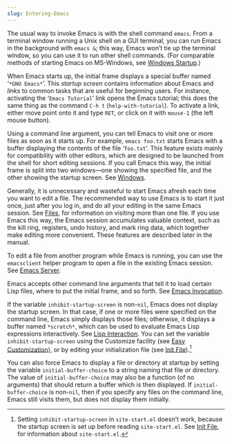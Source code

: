 ```yaml
---
slug: Entering-Emacs
---
```


The usual way to invoke Emacs is with the shell command `emacs`. From a terminal window running a Unix shell on a GUI terminal, you can run Emacs in the background with `emacs &`; this way, Emacs won’t tie up the terminal window, so you can use it to run other shell commands. (For comparable methods of starting Emacs on MS-Windows, see [Windows Startup](/docs/emacs/Windows-Startup).)

When Emacs starts up, the initial frame displays a special buffer named ‘`*GNU Emacs*`’. This *startup screen* contains information about Emacs and *links* to common tasks that are useful for beginning users. For instance, activating the ‘`Emacs Tutorial`’ link opens the Emacs tutorial; this does the same thing as the command `C-h t` (`help-with-tutorial`). To activate a link, either move point onto it and type `RET`, or click on it with `mouse-1` (the left mouse button).

Using a command line argument, you can tell Emacs to visit one or more files as soon as it starts up. For example, `emacs foo.txt` starts Emacs with a buffer displaying the contents of the file ‘`foo.txt`’. This feature exists mainly for compatibility with other editors, which are designed to be launched from the shell for short editing sessions. If you call Emacs this way, the initial frame is split into two windows—one showing the specified file, and the other showing the startup screen. See [Windows](/docs/emacs/Windows).

Generally, it is unnecessary and wasteful to start Emacs afresh each time you want to edit a file. The recommended way to use Emacs is to start it just once, just after you log in, and do all your editing in the same Emacs session. See [Files](/docs/emacs/Files), for information on visiting more than one file. If you use Emacs this way, the Emacs session accumulates valuable context, such as the kill ring, registers, undo history, and mark ring data, which together make editing more convenient. These features are described later in the manual.

To edit a file from another program while Emacs is running, you can use the `emacsclient` helper program to open a file in the existing Emacs session. See [Emacs Server](/docs/emacs/Emacs-Server).

Emacs accepts other command line arguments that tell it to load certain Lisp files, where to put the initial frame, and so forth. See [Emacs Invocation](/docs/emacs/Emacs-Invocation).

If the variable `inhibit-startup-screen` is non-`nil`, Emacs does not display the startup screen. In that case, if one or more files were specified on the command line, Emacs simply displays those files; otherwise, it displays a buffer named `*scratch*`, which can be used to evaluate Emacs Lisp expressions interactively. See [Lisp Interaction](/docs/emacs/Lisp-Interaction). You can set the variable `inhibit-startup-screen` using the Customize facility (see [Easy Customization](/docs/emacs/Easy-Customization)), or by editing your initialization file (see [Init File](/docs/emacs/Init-File)).[^1]

You can also force Emacs to display a file or directory at startup by setting the variable `initial-buffer-choice` to a string naming that file or directory. The value of `initial-buffer-choice` may also be a function (of no arguments) that should return a buffer which is then displayed. If `initial-buffer-choice` is non-`nil`, then if you specify any files on the command line, Emacs still visits them, but does not display them initially.

[^1]: Setting `inhibit-startup-screen` in `site-start.el` doesn’t work, because the startup screen is set up before reading `site-start.el`. See [Init File](/docs/emacs/Init-File), for information about `site-start.el`.
